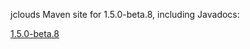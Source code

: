 jclouds Maven site for 1.5.0-beta.8, including Javadocs:

[1.5.0-beta.8](http://demobox.github.com/jclouds-maven-site-1.5.0-beta.8/1.5.0-beta.8/jclouds-multi/)